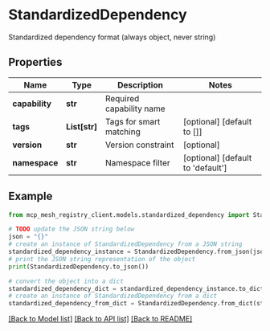 # StandardizedDependency

Standardized dependency format (always object, never string)

## Properties

Name | Type | Description | Notes
------------ | ------------- | ------------- | -------------
**capability** | **str** | Required capability name | 
**tags** | **List[str]** | Tags for smart matching | [optional] [default to []]
**version** | **str** | Version constraint | [optional] 
**namespace** | **str** | Namespace filter | [optional] [default to 'default']

## Example

```python
from mcp_mesh_registry_client.models.standardized_dependency import StandardizedDependency

# TODO update the JSON string below
json = "{}"
# create an instance of StandardizedDependency from a JSON string
standardized_dependency_instance = StandardizedDependency.from_json(json)
# print the JSON string representation of the object
print(StandardizedDependency.to_json())

# convert the object into a dict
standardized_dependency_dict = standardized_dependency_instance.to_dict()
# create an instance of StandardizedDependency from a dict
standardized_dependency_from_dict = StandardizedDependency.from_dict(standardized_dependency_dict)
```
[[Back to Model list]](../README.md#documentation-for-models) [[Back to API list]](../README.md#documentation-for-api-endpoints) [[Back to README]](../README.md)


